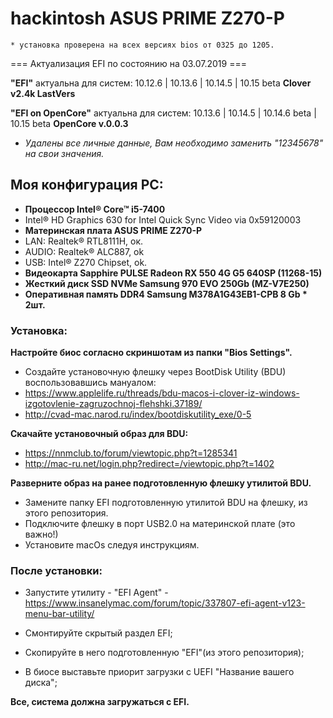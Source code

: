 # hackintosh ASUS PRIME Z270-P

    * установка проверена на всех версиях bios от 0325 до 1205.
=== Актуализация EFI по состоянию на 03.07.2019 ===

**"EFI"** актуальна для систем: 10.12.6 | 10.13.6 | 10.14.5 | 10.15 beta  **Clover v2.4k LastVers**

**"EFI on OpenCore"** актуальна для систем: 10.13.6 | 10.14.5 | 10.14.6 beta | 10.15 beta **OpenCore v.0.0.3**
 - *Удалены все личные данные, Вам необходимо заменить "12345678" на свои значения.*

## Моя конфигурация PC:

- **Процессор Intel® Core™ i5-7400**
 - Intel® HD Graphics 630 for Intel Quick Sync Video via 0x59120003
- **Материнская плата ASUS PRIME Z270-P**
 - LAN: Realtek® RTL8111H, ок.
 - AUDIO: Realtek® ALC887, ok
 - USB:  Intel® Z270 Chipset, ok.
- **Видеокарта Sapphire PULSE Radeon RX 550 4G G5 640SP (11268-15)**
- **Жесткий диск SSD NVMe Samsung 970 EVO 250Gb (MZ-V7E250)**
- **Оперативная память DDR4 Samsung M378A1G43EB1-CPB 8 Gb * 2шт.** 

### Установка:

**Настройте биос согласно скриншотам из папки "Bios Settings".**

- Создайте установочную флешку через BootDisk Utility (BDU) воспользовавшись мануалом:
 - https://www.applelife.ru/threads/bdu-macos-i-clover-iz-windows-izgotovlenie-zagruzochnoj-flehshki.37189/
  - http://cvad-mac.narod.ru/index/bootdiskutility_exe/0-5

**Скачайте установочный образ для  BDU:**

 - https://nnmclub.to/forum/viewtopic.php?t=1285341
 - http://mac-ru.net/login.php?redirect=/viewtopic.php?t=1402

**Разверните образ на ранее подготовленную флешку утилитой BDU.**

- Замените папку EFI подготовленную утилитой BDU на флешку, из этого репозитория.
- Подключите флешку в порт USB2.0 на материнской плате (это важно!)
- Установите macOs следуя инструкциям.

### После установки:

- Запустите утилиту - "EFI Agent" - https://www.insanelymac.com/forum/topic/337807-efi-agent-v123-menu-bar-utility/

- Смонтируйте скрытый раздел EFI;

- Скопируйте в него подготовленную "EFI"(из этого репозитория);

- В биосе выставьте приорит загрузки с UEFI "Название вашего диска";

**Все, система должна загружаться с EFI.**
